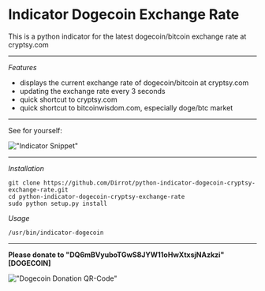 Indicator Dogecoin Exchange Rate
===============================================

This is a python indicator for the latest dogecoin/bitcoin exchange rate at cryptsy.com

___________________________________________________
 
_Features_

* displays the current exchange rate of dogecoin/bitcoin at cryptsy.com
* updating the exchange rate every 3 seconds
* quick shortcut to cryptsy.com
* quick shortcut to bitcoinwisdom.com, especially doge/btc market

___________________________________________________

See for yourself:

!["Indicator Snippet"](http://github.com/Dirrot/python-indicator-dogecoin-cryptsy-exchange-rate/blob/master/img/indicator-snippet.png?raw=true)

___________________________________________________

_Installation_

```shell
git clone https://github.com/Dirrot/python-indicator-dogecoin-cryptsy-exchange-rate.git
cd python-indicator-dogecoin-cryptsy-exchange-rate
sudo python setup.py install
```

_Usage_

```shell
/usr/bin/indicator-dogecoin
```

___________________________________________________

**Please donate to "DQ6mBVyuboTGwS8JYW11oHwXtxsjNAzkzi" [DOGECOIN]** 

!["Dogecoin Donation QR-Code"](http://github.com/Dirrot/python-indicator-dogecoin-cryptsy-exchange-rate/blob/master/img/donation-qr-code.png?raw=true)

